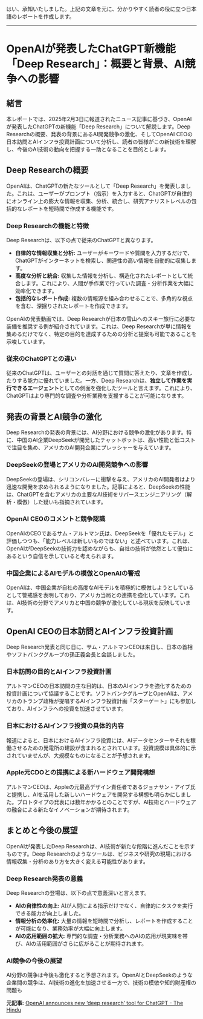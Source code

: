 はい、承知いたしました。上記の文章を元に、分かりやすく読者の役に立つ日本語のレポートを作成します。

---
# OpenAIが発表したChatGPT新機能「Deep Research」：概要と背景、AI競争への影響

## 緒言

本レポートでは、2025年2月3日に報道されたニュース記事に基づき、OpenAIが発表したChatGPTの新機能「Deep Research」について解説します。Deep Researchの概要、発表の背景にあるAI開発競争の激化、そしてOpenAI CEOの日本訪問とAIインフラ投資計画について分析し、読者の皆様がこの新技術を理解し、今後のAI技術の動向を把握する一助となることを目的とします。

## Deep Researchの概要

OpenAIは、ChatGPTの新たなツールとして「Deep Research」を発表しました。これは、ユーザーがプロンプト（指示）を入力すると、ChatGPTが自律的にオンライン上の膨大な情報を収集、分析、統合し、研究アナリストレベルの包括的なレポートを短時間で作成する機能です。

### Deep Researchの機能と特徴

Deep Researchは、以下の点で従来のChatGPTと異なります。

* **自律的な情報収集と分析:** ユーザーがキーワードや質問を入力するだけで、ChatGPTがインターネットを検索し、関連性の高い情報を自動的に収集します。
* **高度な分析と統合:** 収集した情報を分析し、構造化されたレポートとして統合します。これにより、人間が手作業で行っていた調査・分析作業を大幅に効率化できます。
* **包括的なレポート作成:** 複数の情報源を組み合わせることで、多角的な視点を含む、深掘りされたレポートを作成できます。

OpenAIの発表動画では、Deep Researchが日本の雪山へのスキー旅行に必要な装備を推奨する例が紹介されています。これは、Deep Researchが単に情報を集めるだけでなく、特定の目的を達成するための分析と提案も可能であることを示唆しています。

### 従来のChatGPTとの違い

従来のChatGPTは、ユーザーとの対話を通じて質問に答えたり、文章を作成したりする能力に優れていました。一方、Deep Researchは、**独立して作業を実行できるエージェント**としての側面を強化したツールと言えます。これにより、ChatGPTはより専門的な調査や分析業務を支援することが可能になります。

## 発表の背景とAI競争の激化

Deep Researchの発表の背景には、AI分野における競争の激化があります。特に、中国のAI企業DeepSeekが開発したチャットボットは、高い性能と低コストで注目を集め、アメリカのAI開発企業にプレッシャーを与えています。

### DeepSeekの登場とアメリカのAI開発競争への影響

DeepSeekの登場は、シリコンバレーに衝撃を与え、アメリカのAI開発者はより迅速な開発を求められるようになりました。記事によると、DeepSeekの性能は、ChatGPTを含むアメリカの主要なAI技術をリバースエンジニアリング（解析・模倣）した疑いも指摘されています。

### OpenAI CEOのコメントと競争認識

OpenAIのCEOであるサム・アルトマン氏は、DeepSeekを「優れたモデル」と評価しつつも、「能力レベルは新しいものではない」と述べています。これは、OpenAIがDeepSeekの技術力を認めながらも、自社の技術が依然として優位にあるという自信を示していると考えられます。

### 中国企業によるAIモデルの模倣とOpenAIの警戒

OpenAIは、中国企業が自社の高度なAIモデルを積極的に模倣しようとしているとして警戒感を表明しており、アメリカ当局との連携を強化しています。これは、AI技術の分野でアメリカと中国の競争が激化している現状を反映しています。

## OpenAI CEOの日本訪問とAIインフラ投資計画

Deep Research発表と同じ日に、サム・アルトマンCEOは来日し、日本の首相やソフトバンクグループの孫正義会長と会談しました。

### 日本訪問の目的とAIインフラ投資計画

アルトマンCEOの日本訪問の主な目的は、日本のAIインフラを強化するための投資計画について協議することです。ソフトバンクグループとOpenAIは、アメリカのトランプ政権が提唱するAIインフラ投資計画「スターゲート」にも参加しており、AIインフラへの投資を加速させています。

### 日本におけるAIインフラ投資の具体的内容

報道によると、日本におけるAIインフラ投資には、AIデータセンターやそれを稼働させるための発電所の建設が含まれるとされています。投資規模は具体的に示されていませんが、大規模なものになることが予想されます。

### Apple元CDOとの提携による新ハードウェア開発構想

アルトマンCEOは、Appleの元最高デザイン責任者であるジョナサン・アイブ氏と提携し、AIを活用した新しいハードウェアを開発する構想も明らかにしました。プロトタイプの発表には数年かかるとのことですが、AI技術とハードウェアの融合による新たなイノベーションが期待されます。

## まとめと今後の展望

OpenAIが発表したDeep Researchは、AI技術が新たな段階に進んだことを示すものです。Deep Researchのようなツールは、ビジネスや研究の現場における情報収集・分析のあり方を大きく変える可能性があります。

### Deep Research発表の意義

Deep Researchの登場は、以下の点で意義深いと言えます。

* **AIの自律性の向上:** AIが人間による指示だけでなく、自律的にタスクを実行できる能力が向上しました。
* **情報分析の効率化:** 大量の情報を短時間で分析し、レポートを作成することが可能になり、業務効率が大幅に向上します。
* **AIの応用範囲の拡大:** 専門的な調査・分析業務へのAIの応用が現実味を帯び、AIの活用範囲がさらに広がることが期待されます。

### AI競争の今後の展望

AI分野の競争は今後も激化すると予想されます。OpenAIとDeepSeekのような企業間の競争は、AI技術の進化を加速させる一方で、技術の模倣や知的財産権の問題も

**元記事:** [
	OpenAI announces new ‘deep research’ tool for ChatGPT - The Hindu
](https://www.thehindu.com/sci-tech/technology/openai-announces-new-deep-research-tool-for-chatgpt/article69174706.ece)